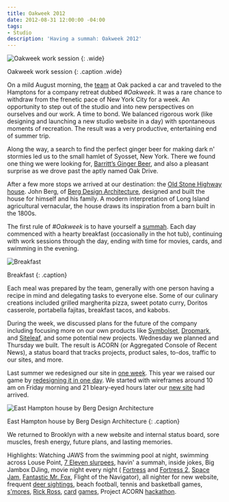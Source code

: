 ```yaml
---
title: Oakweek 2012
date: 2012-08-31 12:00:00 -04:00
tags:
- Studio
description: 'Having a summah: Oakweek 2012'
---
```


![Oakweek work session](/uploads/table.jpg)
{: .wide}

Oakweek work session
{: .caption .wide}

On a mild August morning, the [team](http://oak.is/about/) at Oak packed a car and traveled to the Hamptons for a company retreat dubbed _#Oakweek_. It was a rare chance to withdraw from the frenetic pace of New York City for a week. An opportunity to step out of the studio and into new perspectives on ourselves and our work. A time to bond. We balanced rigorous work (like designing and launching a new studio website in a day) with spontaneous moments of recreation. The result was a very productive, entertaining end of summer trip.

Along the way, a search to find the perfect ginger beer for making dark n' stormies led us to the small hamlet of Syosset, New York. There we found one thing we were looking for, [Barritt’s Ginger Beer](http://www.barrittsgingerbeer.bm/), and also a pleasant surprise as we drove past the aptly named Oak Drive.

After a few more stops we arrived at our destination: the [Old Stone Highway house](http://freshome.com/2008/03/24/old-stone-highway-house/). John Berg, of [Berg Design Architecture](http://www.bergdesignarchitects.com/), designed and built the house for himself and his family. A modern interpretation of Long Island agricultural vernacular, the house draws its inspiration from a barn built in the 1800s.



The first rule of _#Oakweek_ is to have yourself a [summah](http://www.youtube.com/watch?v=pv8yS8vaqXs). Each day commenced with a hearty breakfast (occasionally in the hot tub), continuing with work sessions through the day, ending with time for movies, cards, and swimming in the evening.

![Breakfast](/uploads/breakfast.jpg)

Breakfast
{: .caption}

Each meal was prepared by the team, generally with one person having a recipe in mind and delegating tasks to everyone else. Some of our culinary creations included grilled margherita pizza, sweet potato curry, Doritos casserole, portabella fajitas, breakfast tacos, and kabobs.

During the week, we discussed plans for the future of the company including focusing more on our own products like [Symbolset](http://symbolset.com/), [Dropmark](http://dropmark.com/), and [Siteleaf](http://siteleaf.com/), and some potential new projects. Wednesday we planned and Thursday we built. The result is ACORN (or Aggregated Console of Recent News), a status board that tracks projects, product sales, to-dos, traffic to our sites, and more.

Last summer we redesigned our site in [one week](http://oak.is/thinking/new-website/). This year we raised our game by [redesigning it in one day](/thinking/24-hour-redesign/). We started with wireframes around 10 am on Friday morning and 21 bleary-eyed hours later our [new site](http://oak.is/) had arrived.

![East Hampton house by Berg Design Architecture](/uploads/house2.jpg)

East Hampton house by Berg Design Architecture
{: .caption}

We returned to Brooklyn with a new website and internal status board, sore muscles, fresh energy, future plans, and lasting memories.

Highlights: Watching JAWS from the swimming pool at night, swimming across Louse Point, [7 Eleven slurpees](http://cdn.dropmark.com/58/2d0da436b8354e456db534231d8c5fbe411cedec/tumblr_llze1yxQKY1qgbvzco1_500.gif), havin' a summah, inside jokes, Big Jambox DJing, movie night every night ( [Fortress](http://www.youtube.com/watch?feature=player_embedded&v=3U6oLx3xy8s) and [Fortress 2](http://www.youtube.com/watch?v=fBHMAHVROB4), [Space Jam](http://www2.warnerbros.com/spacejam/movie/jam.htm), [Fantastic Mr. Fox](http://cdn.dropmark.com/6/d854c9c6d8199fdea378d8108c4fb42548e6197d/4e1c6df4dd11b.gif), Flight of the Navigator), all nighter for new website, frequent [deer sightings](http://cdn.dropmark.com/1/40816e4874c58e349c076b98cb48a9de6508cd0f/IMG_2122_preview.jpg), beach football, tennis and basketball games, [s'mores](http://www.amazon.com/BonJour-Brulee-Culinary-Brushed-Aluminum/dp/B000G9OYX4), [Rick Ross](http://rapgenius.com/artists/Rick-ross), [card](http://www.dutchblitz.com/) [games](http://www.amazon.com/BANG-La-Pallottola-The-Bullet/dp/B001037L8K), Project ACORN [hackathon](http://cdn.dropmark.com/1/0d509a9408ed9029b03f180016d461609e69a904/4f17f0feaa3ce.gif).
